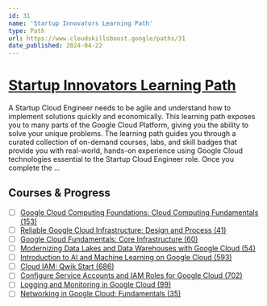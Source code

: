 ```yaml
---
id: 31
name: 'Startup Innovators Learning Path'
type: Path
url: https://www.cloudskillsboost.google/paths/31
date_published: 2024-04-22
---
```


# [Startup Innovators Learning Path](https://www.cloudskillsboost.google/paths/31)

A Startup Cloud Engineer needs to be agile and understand how to implement solutions quickly and economically. This learning path exposes you to many parts of the Google Cloud Platform, giving you the ability to solve your unique problems. The learning path guides you through a curated collection of on-demand courses, labs, and skill badges that provide you with real-world, hands-on experience using Google Cloud technologies essential to the Startup Cloud Engineer role. Once you complete the ...

## Courses & Progress

* [ ] [Google Cloud Computing Foundations: Cloud Computing Fundamentals (153)](../courses/Google-Cloud-Computing-Foundations-Cloud-Computing-Fundamentals.md)
* [ ] [Reliable Google Cloud Infrastructure: Design and Process (41)](../courses/Reliable-Google-Cloud-Infrastructure-Design-and-Process.md)
* [ ] [Google Cloud Fundamentals: Core Infrastructure (60)](../courses/Google-Cloud-Fundamentals-Core-Infrastructure.md)
* [ ] [Modernizing Data Lakes and Data Warehouses with Google Cloud (54)](../courses/Modernizing-Data-Lakes-and-Data-Warehouses-with-Google-Cloud.md)
* [ ] [Introduction to AI and Machine Learning on Google Cloud (593)](../courses/Introduction-to-AI-and-Machine-Learning-on-Google-Cloud.md)
* [ ] [Cloud IAM: Qwik Start (686)](../courses/Cloud-IAM-Qwik-Start.md)
* [ ] [Configure Service Accounts and IAM Roles for Google Cloud (702)](../courses/Configure-Service-Accounts-and-IAM-Roles-for-Google-Cloud.md)
* [ ] [Logging and Monitoring in Google Cloud (99)](../courses/Logging-and-Monitoring-in-Google-Cloud.md)
* [ ] [Networking in Google Cloud: Fundamentals (35)](../courses/Networking-in-Google-Cloud-Fundamentals.md)
